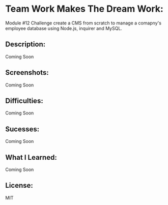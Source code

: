 # Team Work Makes The Dream Work:
Module #12 Challenge create a CMS from scratch to manage a comapny's employee database using Node.js, inquirer and MySQL.

## Description:
Coming Soon

## Screenshots:
Coming Soon

## Difficulties:
Coming Soon

## Sucesses:
Coming Soon

## What I Learned:
Coming Soon

## License: 
MIT
